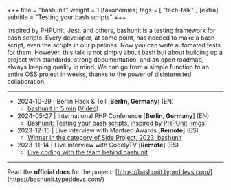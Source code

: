 +++
title = "bashunit"
weight = 1
[taxonomies]
tags = [ "tech-talk" ]
[extra]
subtitle = "Testing your bash scripts"
+++

Inspired by PHPUnit, Jest, and others, bashunit is a testing framework for bash scripts. Every developer, at some point, has needed to make a bash script, even the scripts in our pipelines. Now you can write automated tests for them. However, this talk is not simply about bash but about building up a project with standards, strong documentation, and an open roadmap, always keeping quality in mind. We can go from a simple function to an entire OSS project in weeks, thanks to the power of disinterested collaboration.

<!-- more -->

---

- 2024-10-29 | Berlin Hack & Tell [**Berlin, Germany**] (EN)
  - [bashunit in 5 min](https://bhnt.c-base.org/2024-10-29-no100-annivercary) ([Video](https://youtu.be/SX7iNHaSsF0))
- 2024-05-27 | International PHP Conference [**Berlin, Germany**] (EN)
  - [Bashunit: Testing your bash scripts, inspired by PHPUnit](https://phpconference.com/devops-continuous-delivery/bashunit-testing-bash-scripts/) ([imgs](https://www.linkedin.com/feed/update/urn:li:activity:7201174305655693312/)) 
- 2023-12-15 | Live interview with Manfred Awards [**Remote**] (ES)
  - [Winner in the category of Side Project, 2023: bashunit](https://www.youtube.com/watch?v=X0FhUzX-aI4&t=995s)
- 2023-11-14 | Live interview with CodelyTV [**Remote**] (ES)
    - [Live coding with the team behind bashunit](https://www.youtube.com/watch?v=6Bn8gbUurdk)

---

Read the **official docs** for the project: [https://bashunit.typeddevs.com/](https://bashunit.typeddevs.com/)
